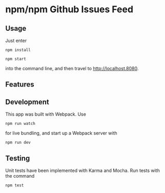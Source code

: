 # npm/npm Github Issues Feed



## Usage

Just enter

```
npm install 

npm start 
```
into the command line, and then travel to http://localhost.8080.

## Features


## Development

This app was built with Webpack. Use

```
npm run watch
```
for live bundling, and start up a Webpack server with

```
npm run dev
```

## Testing

Unit tests have been implemented with Karma and Mocha. Run tests with the command

```
npm test
```
